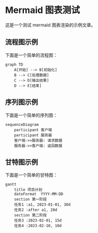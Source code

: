 # Mermaid 图表测试

这是一个测试 mermaid 图表渲染的示例文章。

## 流程图示例

下面是一个简单的流程图：

```mermaid
graph TD
    A[开始] --> B[初始化]
    B --> C[处理数据]
    C --> D[输出结果]
    D --> E[结束]
```

## 序列图示例

下面是一个简单的序列图：

```mermaid
sequenceDiagram
    participant 客户端
    participant 服务器
    客户端->>服务器: 请求数据
    服务器->>客户端: 返回数据
```

## 甘特图示例

下面是一个简单的甘特图：

```mermaid
gantt
    title 项目计划
    dateFormat  YYYY-MM-DD
    section 第一阶段
    任务1 :a1, 2023-01-01, 30d
    任务2 :after a1, 20d
    section 第二阶段
    任务3 :2023-02-01, 15d
    任务4 :2023-02-10, 10d
```
